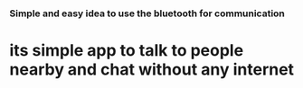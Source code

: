 ### Simple and easy idea to use the bluetooth for communication 
# its simple app to talk to people nearby and chat without any internet 
